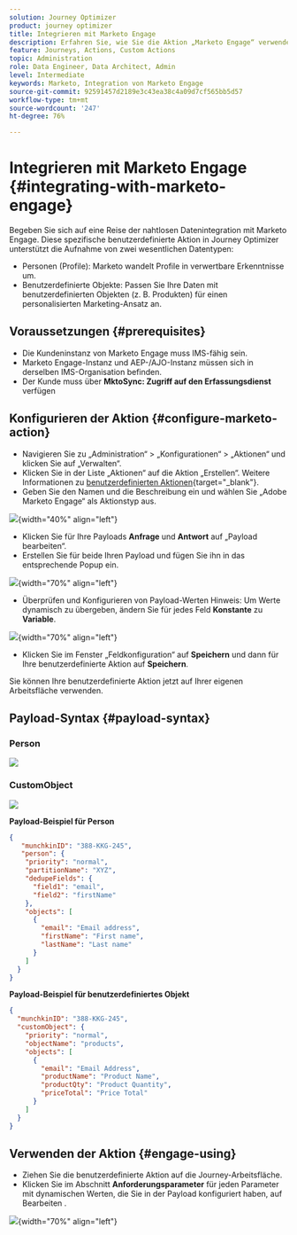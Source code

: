 ```yaml
---
solution: Journey Optimizer
product: journey optimizer
title: Integrieren mit Marketo Engage
description: Erfahren Sie, wie Sie die Aktion „Marketo Engage“ verwenden
feature: Journeys, Actions, Custom Actions
topic: Administration
role: Data Engineer, Data Architect, Admin
level: Intermediate
keywords: Marketo, Integration von Marketo Engage
source-git-commit: 92591457d2189e3c43ea38c4a09d7cf565bb5d57
workflow-type: tm+mt
source-wordcount: '247'
ht-degree: 76%

---
```



# Integrieren mit Marketo Engage {#integrating-with-marketo-engage}

Begeben Sie sich auf eine Reise der nahtlosen Datenintegration mit Marketo Engage. Diese spezifische benutzerdefinierte Aktion in Journey Optimizer unterstützt die Aufnahme von zwei wesentlichen Datentypen:

* Personen (Profile): Marketo wandelt Profile in verwertbare Erkenntnisse um.
* Benutzerdefinierte Objekte: Passen Sie Ihre Daten mit benutzerdefinierten Objekten (z. B. Produkten) für einen personalisierten Marketing-Ansatz an.

## Voraussetzungen {#prerequisites}

* Die Kundeninstanz von Marketo Engage muss IMS-fähig sein.
* Marketo Engage-Instanz und AEP-/AJO-Instanz müssen sich in derselben IMS-Organisation befinden.
* Der Kunde muss über **MktoSync: Zugriff auf den Erfassungsdienst** verfügen

## Konfigurieren der Aktion {#configure-marketo-action}

* Navigieren Sie zu „Administration“ > „Konfigurationen“ > „Aktionen“ und klicken Sie auf „Verwalten“.
* Klicken Sie in der Liste „Aktionen“ auf die Aktion „Erstellen“. Weitere Informationen zu [benutzerdefinierten Aktionen](../building-journeys/using-custom-actions.md){target="_blank"}.
* Geben Sie den Namen und die Beschreibung ein und wählen Sie „Adobe Marketo Engage“ als Aktionstyp aus.

![](assets/engage-customaction-creation.png){width="40%" align="left"}

* Klicken Sie für Ihre Payloads **Anfrage** und **Antwort** auf „Payload bearbeiten“.
* Erstellen Sie für beide Ihren Payload und fügen Sie ihn in das entsprechende Popup ein.

![](assets/engage-customaction-payload.png){width="70%" align="left"}

* Überprüfen und Konfigurieren von Payload-Werten
Hinweis: Um Werte dynamisch zu übergeben, ändern Sie für jedes Feld **Konstante** zu **Variable**.

![](assets/engage-customaction-payload-fields.png){width="70%" align="left"}

* Klicken Sie im Fenster „Feldkonfiguration“ auf **Speichern** und dann für Ihre benutzerdefinierte Aktion auf **Speichern**.

Sie können Ihre benutzerdefinierte Aktion jetzt auf Ihrer eigenen Arbeitsfläche verwenden.


## Payload-Syntax {#payload-syntax}

### Person

![](assets/payload-person.png)

### CustomObject

![](assets/payload-customobject.png)


**Payload-Beispiel für Person**

```json
{
   "munchkinID": "388-KKG-245",  
   "person": {
    "priority": "normal",
    "partitionName": "XYZ",
    "dedupeFields": {
      "field1": "email",
      "field2": "firstName"
    },
    "objects": [
      {
        "email": "Email address",
        "firstName": "First name",
        "lastName": "Last name"
      }
    ]
  }
}
```

**Payload-Beispiel für benutzerdefiniertes Objekt**

```json
{
  "munchkinID": "388-KKG-245", 
  "customObject": {
    "priority": "normal",
    "objectName": "products",
    "objects": [
      {
        "email": "Email Address",
        "productName": "Product Name",
        "productQty": "Product Quantity",
        "priceTotal": "Price Total"
      }
    ]
  }
}
```


## Verwenden der Aktion {#engage-using}

* Ziehen Sie die benutzerdefinierte Aktion auf die Journey-Arbeitsfläche.
* Klicken Sie im Abschnitt **Anforderungsparameter** für jeden Parameter mit dynamischen Werten, die Sie in der Payload konfiguriert haben, auf Bearbeiten .

![](assets/engage-use-canvas.png){width="70%" align="left"}

